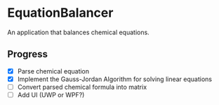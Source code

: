# EquationBalancer
An application that balances chemical equations.

## Progress
- [x] Parse chemical equation
- [x] Implement the Gauss-Jordan Algorithm for solving linear equations
- [ ] Convert parsed chemical formula into matrix
- [ ] Add UI (UWP or WPF?)
